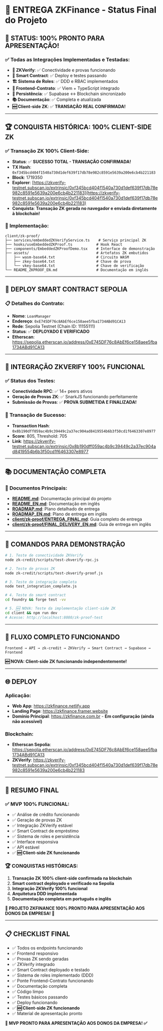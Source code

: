 # 🚀 **ENTREGA ZKFinance - Status Final do Projeto**

## 🎉 **STATUS: 100% PRONTO PARA APRESENTAÇÃO!**

### ✅ **Todas as Integrações Implementadas e Testadas:**

- **🔐 ZKVerify**: ✅ Conectividade e provas funcionando
- **📝 Smart Contract**: ✅ Deploy e testes passando
- **🏗️ Sistema de Roles**: ✅ DDD e RBAC implementados
- **🔗 Frontend-Contrato**: ✅ Viem + TypeScript integrado
- **💾 Persistência**: ✅ Supabase ↔ Blockchain sincronizado
- **📚 Documentação**: ✅ Completa e atualizada
- **🆕 Client-side ZK**: ✅ **TRANSAÇÃO REAL CONFIRMADA!**

---

## 🏆 **CONQUISTA HISTÓRICA: 100% CLIENT-SIDE ZK**

### ✅ **Transação ZK 100% Client-Side:**
- **Status**: ✅ **SUCESSO TOTAL - TRANSAÇÃO CONFIRMADA!**
- **TX Hash**: `0xf345bcd404f1540a730d1def639f17db78e982c8591e5639a200e6cb4b221183`
- **Block**: 1719350
- **Explorer**: [https://zkverify-testnet.subscan.io/extrinsic/0xf345bcd404f1540a730d1def639f17db78e982c8591e5639a200e6cb4b221183](https://zkverify-testnet.subscan.io/extrinsic/0xf345bcd404f1540a730d1def639f17db78e982c8591e5639a200e6cb4b221183)
- **Conquista**: **Transação ZK gerada no navegador e enviada diretamente à blockchain!**

### 📁 **Implementação:**
```
client/zk-proof/
├── services/embeddedZKVerifyService.ts    # Serviço principal ZK
├── hooks/useEmbeddedZKProof.ts           # Hook React
├── components/EmbeddedZKProofDemo.tsx    # Interface de demonstração
├── assets/                               # Artefatos ZK embutidos
│   ├── wasm-base64.txt                   # Circuito WASM
│   ├── zkey-base64.txt                   # Chave de prova
│   └── vkey-base64.txt                   # Chave de verificação
└── README_ZKPROOF_EN.md                  # Documentação em inglês
```

---

## 🚀 **DEPLOY SMART CONTRACT SEPOLIA**

### 📋 **Detalhes do Contrato:**
- **Nome**: `LoanManager`
- **Endereço**: `0xE745DF76c8AbEf6ce158aee5fba1734ABd91CA13`
- **Rede**: Sepolia Testnet (Chain ID: 11155111)
- **Status**: ✅ **DEPLOYADO E VERIFICADO**
- **Etherscan**: https://sepolia.etherscan.io/address/0xE745DF76c8AbEf6ce158aee5fba1734ABd91CA13

---

## 🔐 **INTEGRAÇÃO ZKVERIFY 100% FUNCIONAL**

### ✅ **Status dos Testes:**
- **Conectividade RPC**: ✅ 14+ peers ativos
- **Geração de Provas ZK**: ✅ SnarkJS funcionando perfeitamente
- **Submissão de Provas**: ✅ **PROVA SUBMETIDA E FINALIZADA!**

### 🔗 **Transação de Sucesso:**
- **Transaction Hash**: `0x8b190dff059ac4b9c39449c2a37ec904ad8419554b6b3f50cd1f6463307e8977`
- **Score**: 805, Threshold: 705
- **Link**: https://zkverify-testnet.subscan.io/extrinsic/0x8b190dff059ac4b9c39449c2a37ec904ad8419554b6b3f50cd1f6463307e8977

---

## 📚 **DOCUMENTAÇÃO COMPLETA**

### 📖 **Documentos Principais:**
- **[README.md](README.md)**: Documentação principal do projeto
- **[README_EN.md](README_EN.md)**: Documentação em inglês
- **[ROADMAP.md](ROADMAP.md)**: Plano detalhado de entrega
- **[ROADMAP_EN.md](ROADMAP_EN.md)**: Plano de entrega em inglês
- **[client/zk-proof/ENTREGA_FINAL.md](client/zk-proof/ENTREGA_FINAL.md)**: Guia completo de entrega
- **[client/zk-proof/FINAL_DELIVERY_EN.md](client/zk-proof/FINAL_DELIVERY_EN.md)**: Guia de entrega em inglês

---

## 🚀 **COMANDOS PARA DEMONSTRAÇÃO**

```bash
# 1. Teste de conectividade ZKVerify
node zk-credit/scripts/test-zkverify-rpc.js

# 2. Teste de provas ZK
node zk-credit/scripts/test-zkverify-proof.js

# 3. Teste de integração completa
node test_integration_complete.js

# 4. Teste do smart contract
cd foundry && forge test -vv

# 5. 🆕 NOVA: Teste da implementação client-side ZK
cd client && npm run dev
# Acesse: http://localhost:8080/zk-proof-test
```

---

## 🎯 **FLUXO COMPLETO FUNCIONANDO**

```
Frontend → API → zk-credit → ZKVerify → Smart Contract → Supabase → Frontend
```

**🆕 NOVA: Client-side ZK funcionando independentemente!**

---

## 🌐 **DEPLOY**

### **Aplicação:**
- **Web App**: https://zkfinance.netlify.app
- **Landing Page**: https://zkfinance.framer.website
- **Domínio Principal**: https://zkfinance.com.br - **Em configuração (ainda não acessível)**

### **Blockchain:**
- **Etherscan Sepolia**: https://sepolia.etherscan.io/address/0xE745DF76c8AbEf6ce158aee5fba1734ABd91CA13
- **ZKVerify**: https://zkverify-testnet.subscan.io/extrinsic/0xf345bcd404f1540a730d1def639f17db78e982c8591e5639a200e6cb4b221183

---

## 🎉 **RESUMO FINAL**

### ✅ **MVP 100% FUNCIONAL:**
- ✅ Análise de crédito funcionando
- ✅ Geração de provas ZK
- ✅ Integração ZKVerify estável
- ✅ Smart Contract de empréstimo
- ✅ Sistema de roles e persistência
- ✅ Interface responsiva
- ✅ API estável
- ✅ **🆕 Client-side ZK funcionando**

### 🏆 **CONQUISTAS HISTÓRICAS:**
1. **Transação ZK 100% client-side confirmada na blockchain**
2. **Smart contract deployado e verificado na Sepolia**
3. **Integração ZKVerify 100% funcional**
4. **Arquitetura DDD implementada**
5. **Documentação completa em português e inglês**

**🎯 PROJETO ZKFINANCE 100% PRONTO PARA APRESENTAÇÃO AOS DONOS DA EMPRESA! 🚀**

---

## 📋 **CHECKLIST FINAL**

- ✅ Todos os endpoints funcionando
- ✅ Frontend responsivo
- ✅ Provas ZK sendo geradas
- ✅ ZKVerify integrado
- ✅ Smart Contract deployado e testado
- ✅ Sistema de roles implementado (DDD)
- ✅ Ponte Frontend-Contrato funcionando
- ✅ Documentação completa
- ✅ Código limpo
- ✅ Testes básicos passando
- ✅ Deploy funcionando
- ✅ **🆕 Client-side ZK funcionando**
- ✅ Material de apresentação pronto

**🚀 MVP PRONTO PARA APRESENTAÇÃO AOS DONOS DA EMPRESA! ✅** 